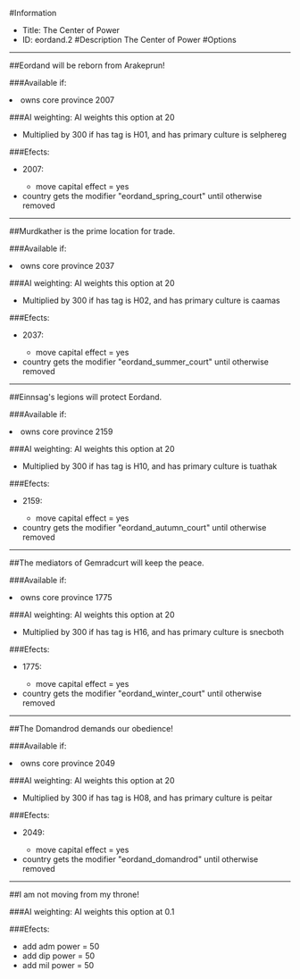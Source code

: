 #Information
 - Title: The Center of Power
 - ID: eordand.2
#Description
The Center of Power
#Options

___
##Eordand will be reborn from Arakeprun!

###Available if:
<li>owns core province 2007</li>

###AI weighting:
AI weights this option at 20
 - Multiplied by 300 if has tag is H01, and has primary culture is selphereg


###Efects:<ul><li>2007:</li><ul><li>move capital effect = yes</li></ul><li>country gets the modifier "eordand_spring_court" until otherwise removed</li></ul>

___
##Murdkather is the prime location for trade.

###Available if:
<li>owns core province 2037</li>

###AI weighting:
AI weights this option at 20
 - Multiplied by 300 if has tag is H02, and has primary culture is caamas


###Efects:<ul><li>2037:</li><ul><li>move capital effect = yes</li></ul><li>country gets the modifier "eordand_summer_court" until otherwise removed</li></ul>

___
##Einnsag's legions will protect Eordand.

###Available if:
<li>owns core province 2159</li>

###AI weighting:
AI weights this option at 20
 - Multiplied by 300 if has tag is H10, and has primary culture is tuathak


###Efects:<ul><li>2159:</li><ul><li>move capital effect = yes</li></ul><li>country gets the modifier "eordand_autumn_court" until otherwise removed</li></ul>

___
##The mediators of Gemradcurt will keep the peace.

###Available if:
<li>owns core province 1775</li>

###AI weighting:
AI weights this option at 20
 - Multiplied by 300 if has tag is H16, and has primary culture is snecboth


###Efects:<ul><li>1775:</li><ul><li>move capital effect = yes</li></ul><li>country gets the modifier "eordand_winter_court" until otherwise removed</li></ul>

___
##The Domandrod demands our obedience!

###Available if:
<li>owns core province 2049</li>

###AI weighting:
AI weights this option at 20
 - Multiplied by 300 if has tag is H08, and has primary culture is peitar


###Efects:<ul><li>2049:</li><ul><li>move capital effect = yes</li></ul><li>country gets the modifier "eordand_domandrod" until otherwise removed</li></ul>

___
##I am not moving from my throne!

###AI weighting:
AI weights this option at 0.1


###Efects:<ul><li>add adm power = 50</li><li>add dip power = 50</li><li>add mil power = 50</li></ul>
